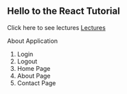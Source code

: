 ## Hello to the React Tutorial

Click here to see lectures
[Lectures](lectures)



About Application
1. Login
2. Logout
3. Home Page
4. About Page
5. Contact Page